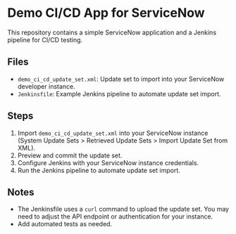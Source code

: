 # Demo CI/CD App for ServiceNow

This repository contains a simple ServiceNow application and a Jenkins pipeline for CI/CD testing.

## Files
- `demo_ci_cd_update_set.xml`: Update set to import into your ServiceNow developer instance.
- `Jenkinsfile`: Example Jenkins pipeline to automate update set import.

## Steps
1. Import `demo_ci_cd_update_set.xml` into your ServiceNow instance (System Update Sets > Retrieved Update Sets > Import Update Set from XML).
2. Preview and commit the update set.
3. Configure Jenkins with your ServiceNow instance credentials.
4. Run the Jenkins pipeline to automate update set import.

## Notes
- The Jenkinsfile uses a `curl` command to upload the update set. You may need to adjust the API endpoint or authentication for your instance.
- Add automated tests as needed.

